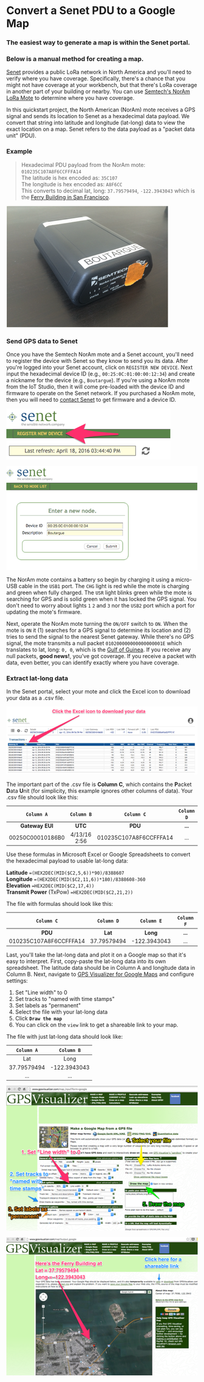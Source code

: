 # Convert a Senet PDU to a Google Map

### The easiest way to generate a map is within the Senet portal. 
### Below is a manual method for creating a map.

[Senet](https://app.senetco.com/senetdev/login.aspx) provides a public LoRa network in North America and you'll need to verify where you have coverage. Specifically, there's a chance that you might not have coverage at your workbench, but that there's LoRa coverage in another part of your building or nearby. You can use [Semtech's NorAm LoRa Mote](http://www.semtech.com/images/datasheet/NorAmMote_User_Guide_3v0.2.pdf) to determine where you have coverage.  
  
In this quickstart project, the North American (NorAm) mote receives a GPS signal and sends its location to Senet as a hexadecimal data payload.  We convert that string into latitude and longitude (lat-long) data to view the exact location on a map. Senet refers to the data payload as a "packet data unit" (PDU). 

### Example
>Hexadecimal PDU payload from the NorAm mote: `010235C107A8F6CCFFFA14`  
>The latitude is hex encoded as: `35C107`  
>The longitude is hex encoded as: `A8F6CC`  
>This converts to decimal lat, long: `37.79579494`, `-122.3943043` which is the [Ferry Building in San Francisco](https://www.google.com/maps/place/Ferry+Building/@37.7940467,-122.3962511,17z/data=!4m2!3m1!1s0x0000000000000000:0x6cf7a313d6a53ec7).     
  	   	 
![NorAm mote GPS tester by Semtech](NorAm_mote.jpg)


### Send GPS data to Senet
Once you have the Semtech NorAm mote and a Senet account, you'll need to register the device with Senet so they know to send you its data.  After you're logged into your Senet account, click on `REGISTER NEW DEVICE`. Next input the hexadecimal device ID (e.g., `00:25:0C:01:00:00:12:34`) and create a nickname for the device (e.g., `Boutargue`).  If you're using a NorAm mote from the IoT Studio, then it will come pre-loaded with the device ID and firmware to operate on the Senet network. If you purchased a NorAm mote, then you will need to [contact Senet](http://www.senetco.com/) to get firmware and a device ID.

![](Senet_register_device.png)

![](Senet_new_node.png)


The NorAm mote contains a battery so begin by charging it using a micro-USB cable in the `USB1` port.  The `CHG` light is red while the mote is charging and green when fully charged. The `USR` light blinks green while the mote is searching for GPS and is solid green when it has locked the GPS signal.  You don't need to worry about lights `1` `2` and `3` nor the `USB2` port which a port for updating the mote's firmware. 

Next, operate the NorAm mote turning the `ON/OFF` switch to `ON`. When the mote is `ON` it (1) searches for a GPS signal to determine its location and (2) tries to send the signal to the nearest Senet gateway.  While there's no GPS signal, the mote transmits a null packet `010200000000000000001E` which translates to lat, long: `0, 0`, which is the [Gulf of Guinea](https://www.google.com/maps/place/0%C2%B000'00.0%22N+0%C2%B000'00.0%22E/@6.1567252,-4.3467511,4.41z/data=!4m2!3m1!1s0x0:0x0).  If you receive any null packets, **good news!**, you've got coverage.  If you receive a packet with data, even better, you can identify exactly where you have coverage.  

### Extract lat-long data

In the Senet portal, select your mote and click the Excel icon to download your data as a .csv file.  

![download data from Senet](Senet_download_data.png)


The important part of the .csv file is **Column C**, which contains the **P**acket **D**ata **U**nit (for simplicity, this example ignores other columns of data).  Your .csv file should look like this:

| `Column A` | `Column B` | `Column C` | `Column D` |
|:---:|:---:|:---:|:---:|
| **Gateway EUI** | **UTC** | **PDU** | **...** |
|00250C00010186B0 | 4/13/16 2:56 | 010235C107A8F6CCFFFA14 | ... |

Use these formulas in Microsoft Excel or Google Spreadsheets to convert the hexadecimal payload to usable lat-long data: 

**Latitude**  `=(HEX2DEC(MID($C2,5,6))*90)/8388607`  
**Longitude**  `=(HEX2DEC(MID($C2,11,6))*180)/8388608-360`  
**Elevation** `=HEX2DEC(MID($C2,17,4))`  
**Transmit Power** (TxPow) `=HEX2DEC(MID($C2,21,2))`  

The file with formulas should look like this:

| `Column C` | `Column D` | `Column E` | `Column F`  |
|:---:|:---:|:---:|:---:|
| **PDU** | **Lat** | **Long** | **...** |
| 010235C107A8F6CCFFFA14 | 37.79579494 | -122.3943043 | ... |

Last, you'll take the lat-long data and plot it on a Google map so that it's easy to interpret.  First, copy-paste the lat-long data into its own spreadsheet.  The latitude data should be in Column A and longitude data in Column B.  Next, navigate to [GPS Visualizer for Google Maps](http://www.gpsvisualizer.com/map_input?form=google) and configure settings: 

1. Set "Line width" to 0
2. Set tracks to "named with time stamps"
3. Set labels as "permanent"
4. Select the file with your lat-long data
5. Click **`Draw the map`**
6. You can click on the `view` link to get a shareable link to your map. 

The file with just lat-long data should look like: 

| `Column A` | `Column B` |
|:---:|:---:| 
| Lat | Long |  
| 37.79579494 | -122.3943043 | 
| ... | ... |

![](GPS_Visualizer_instructions.png)

![](GPS_Visualizer__result.png)

   
